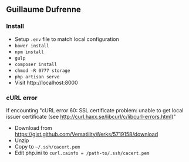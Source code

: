 ## Guillaume Dufrenne

### Install

 * Setup `.env` file to match local configuration
 * `bower install`
 * `npm install`
 * `gulp`
 * `composer install`
 * `chmod -R 0777 storage`
 * `php artisan serve`
 * Visit http://localhost:8000

### cURL error

If encounting "cURL error 60: SSL certificate problem: unable to get local issuer certificate (see http://curl.haxx.se/libcurl/c/libcurl-errors.html)"

 * Download from https://gist.github.com/VersatilityWerks/5719158/download
 * Unzip
 * Copy to `~/.ssh/cacert.pem`
 * Edit php.ini to `curl.cainfo = /path-to/.ssh/cacert.pem`
